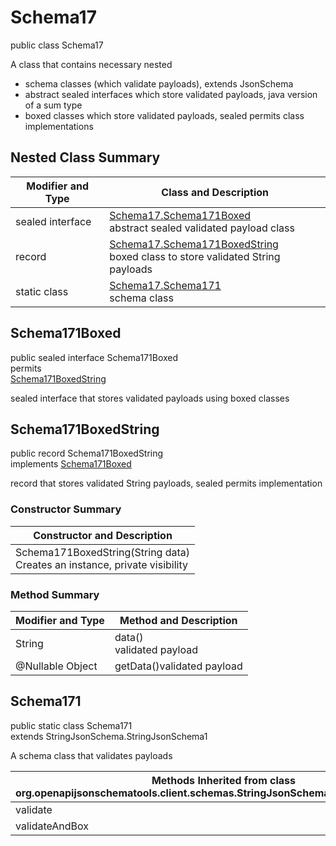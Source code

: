 # Schema17
public class Schema17<br>

A class that contains necessary nested
- schema classes (which validate payloads), extends JsonSchema
- abstract sealed interfaces which store validated payloads, java version of a sum type
- boxed classes which store validated payloads, sealed permits class implementations

## Nested Class Summary
| Modifier and Type | Class and Description |
| ----------------- | ---------------------- |
| sealed interface | [Schema17.Schema171Boxed](#schema171boxed)<br> abstract sealed validated payload class |
| record | [Schema17.Schema171BoxedString](#schema171boxedstring)<br> boxed class to store validated String payloads |
| static class | [Schema17.Schema171](#schema171)<br> schema class |

## Schema171Boxed
public sealed interface Schema171Boxed<br>
permits<br>
[Schema171BoxedString](#schema171boxedstring)

sealed interface that stores validated payloads using boxed classes

## Schema171BoxedString
public record Schema171BoxedString<br>
implements [Schema171Boxed](#schema171boxed)

record that stores validated String payloads, sealed permits implementation

### Constructor Summary
| Constructor and Description |
| --------------------------- |
| Schema171BoxedString(String data)<br>Creates an instance, private visibility |

### Method Summary
| Modifier and Type | Method and Description |
| ----------------- | ---------------------- |
| String | data()<br>validated payload |
| @Nullable Object | getData()validated payload |

## Schema171
public static class Schema171<br>
extends StringJsonSchema.StringJsonSchema1

A schema class that validates payloads

| Methods Inherited from class org.openapijsonschematools.client.schemas.StringJsonSchema.StringJsonSchema1 |
| ------------------------------------------------------------------ |
| validate                                                           |
| validateAndBox                                                     |
